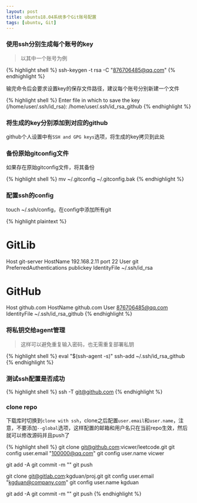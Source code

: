 ```yaml
---
layout: post
title: ubuntu18.04系统多个Git账号配置
tags: [ubuntu, Git]
---
```


### 使用ssh分别生成每个账号的key

> 以其中一个账号为例

{% highlight shell %}
ssh-keygen -t rsa -C "876706485@qq.com"
{% endhighlight %}

输完命令后会要求设置key的保存文件路径，建议每个账号分别新建一个文件

{% highlight shell %}
Enter file in which to save the key (/home/user/.ssh/id_rsa): /home/user/.ssh/id_rsa_github
{% endhighlight %}

### 将生成的key分别添加到对应的github

github个人设置中有`SSH and GPG keys`选项，将生成的key拷贝到此处

### 备份原始gitconfig文件

如果存在原始gitconfig文件，将其备份

{% highlight shell %}
mv ~/.gitconfig ~/.gitconfig.bak
{% endhighlight %}

### 配置ssh的config

touch ~/.ssh/config，在config中添加所有git

{% highlight plaintext %}
# GitLib
Host git-server
        HostName 192.168.2.11
        port 22
        User git
        PreferredAuthentications publickey
        IdentityFile ~/.ssh/id_rsa

# GitHub
Host github.com
        HostName github.com
        User 876706485@qq.com
        IdentityFile ~/.ssh/id_rsa_github
{% endhighlight %}
### 将私钥交给agent管理

> 这样可以避免重复输入密码，也无需重复部署私钥

{% highlight shell %}
eval "$(ssh-agent -s)"
ssh-add ~/.ssh/id_rsa_github
{% endhighlight %}

### 测试ssh配置是否成功

{% highlight shell %}
ssh -T git@github.com
{% endhighlight %}

### clone repo

下载库时切换到`clone with ssh`，clone之后配置`user.email`和`user.name`，注意，不要添加`--global`选项，这样配置的邮箱和用户名只在当前repo生效，然后就可以修改源码并且push了

{% highlight shell %}
git clone git@github.com:vicwer/leetcode.git
git config user.email "100000@qq.com"
git config user.name vicwer

git add -A
git commit -m ""
git push

git clone git@gitlab.com:kgduan/proj.git
git config user.email "kgduan@company.com"
git config user.name kgduan

git add -A
git commit -m ""
git push
{% endhighlight %}
